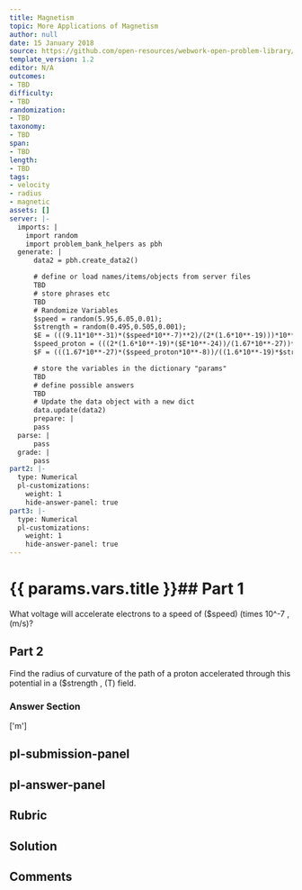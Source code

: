 ```yaml
---
title: Magnetism
topic: More Applications of Magnetism
author: null
date: 15 January 2018
source: https://github.com/open-resources/webwork-open-problem-library/tree/master/Contrib/BrockPhysics/College_Physics_Urone/22.Magnetism/22-11.More_Applications_of_Magnetism/NU_U17_22_11_017.pg
template_version: 1.2
editor: N/A
outcomes:
- TBD
difficulty:
- TBD
randomization:
- TBD
taxonomy:
- TBD
span:
- TBD
length:
- TBD
tags:
- velocity
- radius
- magnetic
assets: []
server: |-
  imports: |
    import random
    import problem_bank_helpers as pbh
  generate: |
      data2 = pbh.create_data2()

      # define or load names/items/objects from server files
      TBD
      # store phrases etc
      TBD
      # Randomize Variables
      $speed = random(5.95,6.05,0.01);
      $strength = random(0.495,0.505,0.001);
      $E = (((9.11*10**-31)*($speed*10**-7)**2)/(2*(1.6*10**-19)))*10**24;
      $speed_proton = (((2*(1.6*10**-19)*($E*10**-24))/(1.67*10**-27))**(1/2))*10**8;
      $F = (((1.67*10**-27)*($speed_proton*10**-8))/((1.6*10**-19)*$strength))*10**16;

      # store the variables in the dictionary "params"
      TBD
      # define possible answers
      TBD
      # Update the data object with a new dict
      data.update(data2)
      prepare: |
      pass
  parse: |
      pass
  grade: |
      pass
part2: |-
  type: Numerical
  pl-customizations:
    weight: 1
    hide-answer-panel: true
part3: |-
  type: Numerical
  pl-customizations:
    weight: 1
    hide-answer-panel: true
---
```


# {{ params.vars.title }}## Part 1 
What voltage will accelerate electrons to a speed of ($speed) (times 10^-7 , (m/s)? 
## Part 2 
Find the radius of curvature of the path of a proton accelerated through this potential in a ($strength , (T) field. 


### Answer Section 
['m']

## pl-submission-panel 


## pl-answer-panel 


## Rubric 


## Solution 


## Comments 


